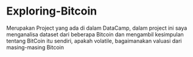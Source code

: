 # Exploring-Bitcoin
Merupakan Project yang ada di dalam DataCamp, dalam project ini saya menganalisa dataset dari beberapa Bitcoin dan mengambil kesimpulan tentang BitCoin itu sendiri, apakah volatile, bagaimanakan valuasi dari masing-masing Bitcoin

